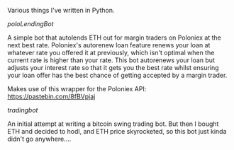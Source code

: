 Various things I've written in Python.


*poloLendingBot*

A simple bot that autolends ETH out for margin traders on Poloniex at the next best rate.
Poloniex's autorenew loan feature renews your loan at whatever rate you offered it at previously,
which isn't optimal when the current rate is higher than your rate. This bot autorenews your loan
but adjusts your interest rate so that it gets you the best rate whilst ensuring your loan offer
has the best chance of getting accepted by a margin trader.

Makes use of this wrapper for the Poloniex API: https://pastebin.com/8fBVpjaj

*tradingbot*

An initial attempt at writing a bitcoin swing trading bot. But then I bought ETH and decided to hodl,
and ETH price skyrocketed, so this bot just kinda didn't go anywhere....
